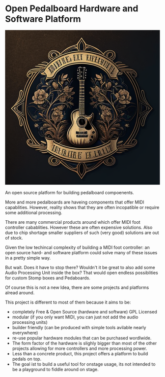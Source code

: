 # Open Pedalboard Hardware and Software Platform

![Logo](img/pedalboard-logo-large.png)

An open source platform for building pedalboard compoenents.

More and more pedalboards are haveing components that offer MIDI capablities. However, reality shows that they are often incopatible
or require some additional processing. 

There are many commercial products around which offer MIDI foot controller cabablities. However these are often expensive solutions.
Also due to chip shortage smaller suppliers of such (very good) solutions are out of stock.

Given the low techincal complexity of building a MIDI foot controller: an open source hard- and software platform could solve many
of these issues in a pretty simple way. 

But wait. Does it have to stop there? Wouldn't it be great to also add some Audio Processing Unit inside the box? 
That would open endless possiblities for custom Stomp boxes and Pedaboards.

Of course this is not a new Idea, there are some projects and platforms alread around. 

This project is different to most of them because it aims to be:

- completely Free & Open Source (hardware and software) GPL Licensed
- modular (if you only want MIDI, you can just not add the audio processing units)
- builder friendly (can be produced with simple tools avilable nearly everywhere)
- re-use popular hardware modules that can be purchased wordlwide.
- The form factor of the hardware is slighly bigger than most of the other projects allowing for more controllers and more processing power.
- Less than a concrete product, this project offers a platform to build pedals on top.
- The goal ist to build a useful tool for onstage usage, its not intended to be a playground to fiddle around on stage.


